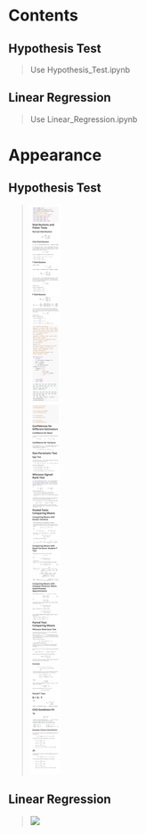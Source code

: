 # Contents

## Hypothesis Test
> Use Hypothesis_Test.ipynb


## Linear Regression
> Use Linear_Regression.ipynb


# Appearance

## Hypothesis Test
> ![](Hypothesis_Test.png)


## Linear Regression
> ![](Linear_Regression.png)
